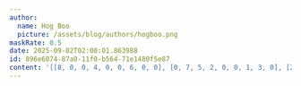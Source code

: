 ```yaml
---
author:
  name: Hog Boo
  picture: /assets/blog/authors/hogboo.png
maskRate: 0.5
date: 2025-09-02T02:00:01.863988
id: 896e6074-87a0-11f0-b564-71e1480f5e87
content: '[[8, 0, 0, 4, 0, 0, 6, 0, 0], [0, 7, 5, 2, 0, 0, 1, 3, 0], [2, 4, 6, 0, 3, 1, 0, 9, 5], [0, 0, 0, 8, 6, 0, 0, 5, 0], [0, 8, 0, 9, 0, 5, 3, 0, 0], [0, 2, 9, 3, 0, 7, 0, 6, 0], [0, 9, 0, 0, 0, 8, 0, 1, 0], [7, 5, 8, 0, 0, 0, 0, 4, 6], [3, 6, 1, 0, 2, 4, 0, 8, 0]]'
---
```

